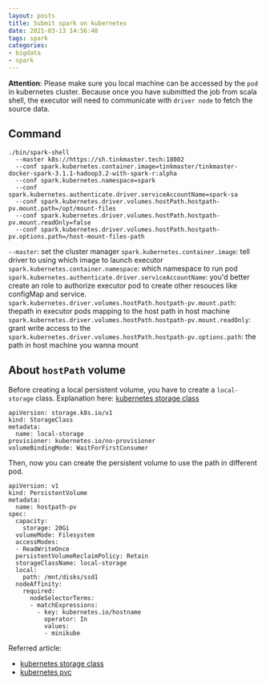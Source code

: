 ```yaml
---
layout: posts
title: Submit spark on kubernetes
date: 2021-03-13 14:56:48
tags: spark
categories:
- bigdata
- spark
---
```


**Attention**: Please make sure you local machine can be accessed by the `pod` in kubernetes cluster. Because once you have submitted the job from scala shell, the executor will need to communicate with `driver node` to fetch the source data.

## Command

```
./bin/spark-shell 
  --master k8s://https://sh.tinkmaster.tech:18002  
  --conf spark.kubernetes.container.image=tinkmaster/tinkmaster-docker-spark-3.1.1-hadoop3.2-with-spark-r:alpha 
  --conf spark.kubernetes.namespace=spark 
  --conf spark.kubernetes.authenticate.driver.serviceAccountName=spark-sa 
  --conf spark.kubernetes.driver.volumes.hostPath.hostpath-pv.mount.path=/opt/mount-files
  --conf spark.kubernetes.driver.volumes.hostPath.hostpath-pv.mount.readOnly=false
  --conf spark.kubernetes.driver.volumes.hostPath.hostpath-pv.options.path=/host-mount-files-path
```

`--master`: set the cluster manager
`spark.kubernetes.container.image`: tell driver to using which image to launch executor
`spark.kubernetes.container.namespace`: which namespace to run pod
`spark.kubernetes.authenticate.driver.serviceAccountName`: you'd better create an role to authorize executor pod to create other resouces like configMap and service.
`spark.kubernetes.driver.volumes.hostPath.hostpath-pv.mount.path`: thepath in executor pods mapping to the host path in host machine
`spark.kubernetes.driver.volumes.hostPath.hostpath-pv.mount.readOnly`: grant write access to the 
`spark.kubernetes.driver.volumes.hostPath.hostpath-pv.options.path`: the path in host machine you wanna mount


## About `hostPath` volume

Before creating a local persistent volume, you have to create a `local-storage` class. Explanation here: [kubernetes storage class](https://kubernetes.io/docs/concepts/storage/storage-classes/#local)

```
apiVersion: storage.k8s.io/v1
kind: StorageClass
metadata:
  name: local-storage
provisioner: kubernetes.io/no-provisioner
volumeBindingMode: WaitForFirstConsumer
```

Then, now you can create the persistent volume to use the path in different pod.

```
apiVersion: v1
kind: PersistentVolume
metadata:
  name: hostpath-pv
spec:
  capacity:
    storage: 20Gi
  volumeMode: Filesystem
  accessModes:
  - ReadWriteOnce
  persistentVolumeReclaimPolicy: Retain
  storageClassName: local-storage
  local:
    path: /mnt/disks/ssd1
  nodeAffinity:
    required:
      nodeSelectorTerms:
      - matchExpressions:
        - key: kubernetes.io/hostname
          operator: In
          values:
          - minikube
```

Referred article:
* [kubernetes storage class](https://kubernetes.io/docs/concepts/storage/storage-classes/#local)
* [kubernetes pvc](https://kubernetes.io/docs/concepts/storage/volumes/#hostpath)